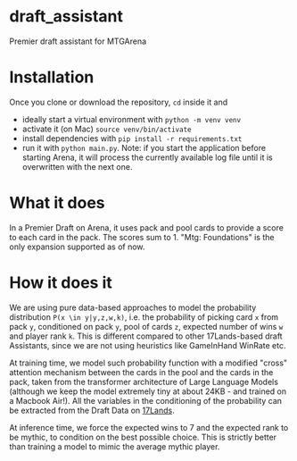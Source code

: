 # draft_assistant
Premier draft assistant for MTGArena

# Installation
Once you clone or download the repository, `cd` inside it and
- ideally start a virtual environment with `python -m venv venv`
- activate it (on Mac) `source venv/bin/activate`
- install dependencies with `pip install -r requirements.txt`
- run it with `python main.py`. Note: if you start the application before starting Arena, it will process the currently available log file until it is overwritten with the next one.

# What it does
In a Premier Draft on Arena, it uses pack and pool cards to provide a score to each card in the pack. The scores sum to 1. "Mtg: Foundations" is the only expansion supported as of now.

# How it does it
 We are using pure data-based approaches to model the probability distribution `P(x \in y|y,z,w,k)`, i.e. the probability of picking card `x` from pack `y`, conditioned on pack `y`, pool of cards `z`, expected number of wins `w` and player rank `k`.
This is different compared to other 17Lands-based draft Assistants, since we are not using heuristics like GameInHand WinRate etc.

At training time, we model such probability function with a modified "cross" attention mechanism between the cards in the pool and the cards in the pack, taken from the transformer architecture of Large Language Models
 (although we keep the model extremely tiny at about 24KB - and trained on a Macbook Air!). 
All the variables in the conditioning of the probability can be extracted from the Draft Data on [17Lands](https://www.17lands.com/public_datasets).

At inference time, we force the expected wins to 7 and the expected rank to be mythic, to condition on the best possible choice. This is strictly better than training a model to mimic the average mythic player.
